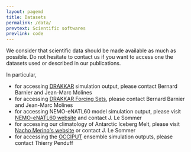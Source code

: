 ```yaml
---
layout: pagemd
title: Datasets
permalink: /data/
prevtext: Scientific softwares
prevlink: code
---
```



We consider that scientific data should be made available as much as possible. 
Do not hesitate to contact us if you want to access one the datasets used or described in our publications. 

In particular, 

 - for accessing [DRAKKAR](https://www.drakkar-ocean.eu/) simulation output, please contact Bernard Barnier and Jean-Marc Molines
 - for accessing [DRAKKAR Forcing Sets](https://www.drakkar-ocean.eu/forcing-the-ocean), please contact Bernard Barnier and Jean-Marc Molines
 - for accessing NEMO-eNATL60 model simulation output, please visit [NEMO-eNATL60 website](https://github.com/ocean-next/eNATL60) and contact J. Le Sommer
 - for accessing our climatology of Antarctic Iceberg Melt, please visit [Nacho Merino's website](http://neichin.github.io/personalweb/material/meltwater/) or contact J. Le Sommer
 - for accessing the [OCCIPUT](http://meom-group.github.io/projects/occiput/) ensemble simulation outputs, please contact Thierry Penduff


